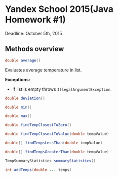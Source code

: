 # Yandex School 2015(Java Homework #1)

Deadline: October 5th, 2015

## Methods overview

```java
double average()
```
Evaluates average temperature in list.

**Exceptions:** 
 - If list is empty throws `IllegalArgumentException`.

```java
double deviation()
```

```java
double min()
```

```java
double max()
```

```java
double findTempClosestToZero()
```

```java
double findTempClosestToValue(double tempValue)
```

```java
double[] findTempsLessThan(double tempValue)
```

```java
double[] findTempsGreaterThan(double tempValue)
```

```java
TempSummaryStatistics summaryStatistics()
```

```java
int addTemps(double ... temps)
```
